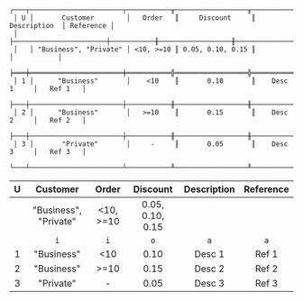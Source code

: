 ```text
 ┌───┬───────────────────────┬───────────╥──────────────────╥───────────────┬───────────┐
 │ U │       Customer        │   Order   ║     Discount     ║  Description  │ Reference │
 │   ├───────────────────────┼───────────╫──────────────────╫───────────────┼───────────┤
 │   │ "Business", "Private" │ <10, >=10 ║ 0.05, 0.10, 0.15 ║               │           │
 ╞═══╪═══════════════════════╪═══════════╬══════════════════╬═══════════════╪═══════════╡
 │ 1 │      "Business"       │    <10    ║       0.10       ║    Desc 1     │   Ref 1   │
 ├───┼───────────────────────┼───────────╫──────────────────╫───────────────┼───────────┤
 │ 2 │      "Business"       │   >=10    ║       0.15       ║    Desc 2     │   Ref 2   │
 ├───┼───────────────────────┼───────────╫──────────────────╫───────────────┼───────────┤
 │ 3 │       "Private"       │     -     ║       0.05       ║    Desc 3     │   Ref 3   │
 └───┴───────────────────────┴───────────╨──────────────────╨───────────────┴───────────┘
```

| U |       Customer        |   Order   |     Discount     | Description | Reference |
|:-:|:---------------------:|:---------:|:----------------:|:-----------:|:---------:|
|   | "Business", "Private" | <10, >=10 | 0.05, 0.10, 0.15 |             |           |
|   |          `i`          |    `i`    |       `o`        |     `a`     |    `a`    |
| 1 |      "Business"       |    <10    |       0.10       |   Desc 1    |   Ref 1   |
| 2 |      "Business"       |   >=10    |       0.15       |   Desc 2    |   Ref 2   |
| 3 |       "Private"       |     -     |       0.05       |   Desc 3    |   Ref 3   |
